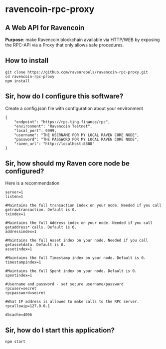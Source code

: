 # ravencoin-rpc-proxy

## A Web API for Ravencoin

**Purpose**: make Ravencoin blockchain available via HTTP/WEB by exposing the RPC-API via a Proxy that only allows safe procedures.

## How to install
```
git clone https://github.com/ravenrebels/ravencoin-rpc-proxy.git
cd ravencoin-rpc-proxy
npm install 
```

## Sir, how do I configure this software?

Create a config.json file with configuration about your environment
```
{
    "endpoint": "https://rpc.ting.finance/rpc",
    "environment": "Ravencoin Testnet",
    "local_port": 9999,
    "username": "THE USERNAME FOR MY LOCAL RAVEN CORE NODE",
    "password": "THE PASSWORD FOR MY LOCAL RAVEN CORE NODE",
    "raven_url": "http://localhost:8888"
}
  ```

## Sir, how should my Raven core node be configured?
Here is a recommendation
```
server=1 
listen=1

#Maintains the full transaction index on your node. Needed if you call getrawtransaction. Default is 0.
txindex=1

#Maintains the full Address index on your node. Needed if you call getaddress* calls. Default is 0.
addressindex=1

#Maintains the full Asset index on your node. Needed if you call getassetdata. Default is 0.
assetindex=1

#Maintains the full Timestamp index on your node. Default is 0.
timestampindex=1

#Maintains the full Spent index on your node. Default is 0.
spentindex=1

#Username and password - set secure username/password
rpcuser=secret
rpcpassword=secret

#What IP address is allowed to make calls to the RPC server.
rpcallowip=127.0.0.1

dbcache=4096
```

## Sir, how do I start this application?

```
npm start
```